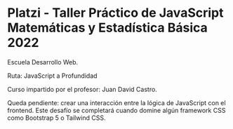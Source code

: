 # Platzi - Taller Práctico de JavaScript Matemáticas y Estadística Básica 2022

Escuela Desarrollo Web.

Ruta: JavaScript a Profundidad

Curso impartido por el profesor: Juan David Castro.

Queda pendiente: crear una interacción entre la lógica de JavaScript con el frontend. Este desafío se completará cuando domine algún framework CSS como Bootstrap 5 o Tailwind CSS.